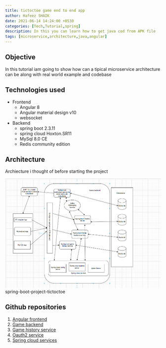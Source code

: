 ```yaml
---
title: tictoctoe game end to end app
author: Hafeez SHAIK
date: 2021-06-14 14:24:00 +0530
categories: [Tech,Tutorial,spring]
description: In this you can learn how to get java cod from APK file
tags: [microservice,architecture,java,angular]
---
```

## Objective
In this tutorial iam going to show how can a tipical microservice architecture can be along with real world example and codebase

## Technologies used
- Frontend
    - Angular 8
    - Angular material design v10
    - websocket
- Backend
    - spring boot 2.3.11
    - spring cloud Hoxton.SR11
    - MySql 8.0 CE
    - Redis community edition

## Architecture
Archiecture i thought of before starting the project

![Desktop View](/assets/img/post_images/how-extract-java-code-from-apk/spring-boot-architecture-design.PNG)
spring-boot-project-tictoctoe

## Github repositories
1. [Angular frontend](https://github.com/appuhafeez/tik-tok-toe-frontend)
2. [Game backend](https://github.com/appuhafeez/tik-tok-toe-be)
3. [Game history service](https://github.com/appuhafeez/tictoctoe-history-service)
4. [Oauth2 service](https://github.com/appuhafeez/tictoctoe-oauth-server)
5. [Spring cloud services](https://github.com/appuhafeez/tictoctoe-scs)

